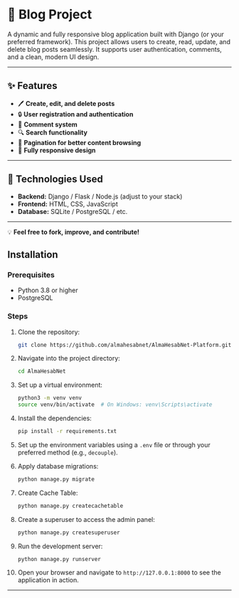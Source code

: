 # 📝 Blog Project

A dynamic and fully responsive blog application built with Django (or your preferred framework). This project allows users to create, read, update, and delete blog posts seamlessly. It supports user authentication, comments, and a clean, modern UI design.  

---

## ✨ Features  

- 🖊️ **Create, edit, and delete posts**  
- 🔒 **User registration and authentication**  
- 💬 **Comment system**  
- 🔍 **Search functionality**  
- 🎯 **Pagination for better content browsing**  
- 📱 **Fully responsive design**  

---

## 🔧 Technologies Used  

- **Backend:** Django / Flask / Node.js (adjust to your stack)  
- **Frontend:** HTML, CSS, JavaScript  
- **Database:** SQLite / PostgreSQL / etc.  

---

💡 **Feel free to fork, improve, and contribute!**  


## Installation

### Prerequisites

- Python 3.8 or higher
- PostgreSQL

### Steps

1. Clone the repository:
   ```bash
   git clone https://github.com/almahesabnet/AlmaHesabNet-Platform.git
   ```

2. Navigate into the project directory:
   ```bash
   cd AlmaHesabNet
   ```

3. Set up a virtual environment:
   ```bash
   python3 -m venv venv
   source venv/bin/activate  # On Windows: venv\Scripts\activate
   ```

4. Install the dependencies:
   ```bash
   pip install -r requirements.txt
   ```

5. Set up the environment variables using a `.env` file or through your preferred method (e.g., `decouple`).

6. Apply database migrations:
   ```bash
   python manage.py migrate
   ```

7. Create Cache Table:
   ```bash
   python manage.py createcachetable
   ```

8. Create a superuser to access the admin panel:
   ```bash
   python manage.py createsuperuser
   ```

9. Run the development server:
   ```bash
   python manage.py runserver
   ```

10. Open your browser and navigate to `http://127.0.0.1:8000` to see the application in action.


---